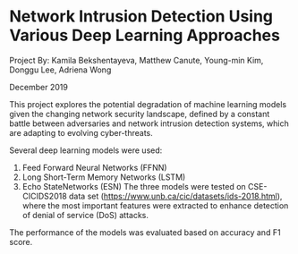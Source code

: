 # Network Intrusion Detection Using Various Deep Learning Approaches

Project By: Kamila Bekshentayeva, Matthew Canute, Young-min Kim, Donggu Lee, Adriena Wong

December 2019


This project explores the potential degradation of machine learning models given the changing network security landscape, defined by a constant battle between adversaries and network intrusion detection systems, which are adapting to evolving cyber-threats. 

Several deep learning models were used:
1. Feed Forward Neural Networks (FFNN)
2. Long Short-Term Memory Networks (LSTM)
3. Echo StateNetworks (ESN)
The three models were tested on CSE-CICIDS2018 data set (https://www.unb.ca/cic/datasets/ids-2018.html), where the most important features were extracted to enhance detection of denial of service (DoS) attacks.

The performance of the models was evaluated based on accuracy and F1 score.
